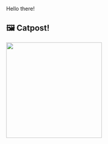 Hello there!



## 🖼️ Catpost!

<sub>
    <img src="https://cdn2.thecatapi.com/images/9hg.jpg" height="256">
</sub>

